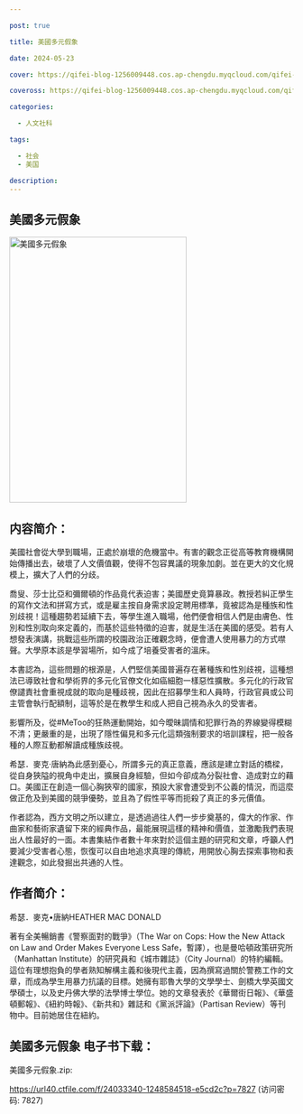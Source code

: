 ```yaml
---

post: true

title: 美國多元假象

date: 2024-05-23

cover: https://qifei-blog-1256009448.cos.ap-chengdu.myqcloud.com/qifei-blog/66388e610ea9cb1403549eaf.jpg

coveross: https://qifei-blog-1256009448.cos.ap-chengdu.myqcloud.com/qifei-blog/66388e610ea9cb1403549eaf.jpg

categories:

  - 人文社科

tags:

  - 社会
  - 美国

description:
---
```


## 美國多元假象
<img alt="美國多元假象 " class="aligncenter loading" data-was-processed="true" decoding="async" fetchpriority="high" height="471" src="https://qifei-blog-1256009448.cos.ap-chengdu.myqcloud.com/qifei-blog/66388e610ea9cb1403549eaf.jpg  " style="cursor: zoom-in;" width="314"/>

## 内容简介：

美國社會從大學到職場，正處於崩壞的危機當中。有害的觀念正從高等教育機構開始傳播出去，破壞了人文價值觀，使得不包容異議的現象加劇。並在更大的文化規模上，擴大了人們的分歧。

喬叟、莎士比亞和彌爾頓的作品竟代表迫害；美國歷史竟算暴政。教授若糾正學生的寫作文法和拼寫方式，或是雇主按自身需求設定聘用標準，竟被認為是種族和性別歧視！這種趨勢若延續下去，等學生進入職場，他們便會相信人們是由膚色、性別和性別取向來定義的，而基於這些特徵的迫害，就是生活在美國的感受。若有人想發表演講，挑戰這些所謂的校園政治正確觀念時，便會遭人使用暴力的方式噤聲。大學原本該是學習場所，如今成了培養受害者的溫床。

本書認為，這些問題的根源是，人們堅信美國普遍存在著種族和性別歧視，這種想法已導致社會和學術界的多元化官僚文化如癌細胞一樣惡性擴散。多元化的行政官僚譴責社會重視成就的取向是種歧視，因此在招募學生和人員時，行政官員或公司主管會執行配額制，這等於是在教學生和成人把自己視為永久的受害者。

影響所及，從#MeToo的狂熱運動開始，如今曖昧調情和犯罪行為的界線變得模糊不清；更嚴重的是，出現了隱性偏見和多元化這類強制要求的培訓課程，把一般各種的人際互動都解讀成種族歧視。

希瑟．麥克‧唐納為此感到憂心，所謂多元的真正意義，應該是建立對話的橋樑，從自身狹隘的視角中走出，擴展自身經驗，但如今卻成為分裂社會、造成對立的藉口。美國正在創造一個心胸狹窄的國家，預設大家會遭受到不公義的情況，而這麼做正危及到美國的競爭優勢，並且為了假性平等而扼殺了真正的多元價值。

作者認為，西方文明之所以建立，是透過過往人們一步步奠基的，偉大的作家、作曲家和藝術家遺留下來的經典作品，最能展現這樣的精神和價值，並激勵我們表現出人性最好的一面。本書集結作者數十年來對於這個主題的研究和文章，呼籲人們要減少受害者心態，恢復可以自由地追求真理的傳統，用開放心胸去探索事物和表達觀念，如此發掘出共通的人性。

## 作者简介：

希瑟．麥克•唐納HEATHER MAC DONALD

著有全美暢銷書《警察面對的戰爭》（The War on Cops: How the New Attack on Law and Order Makes Everyone Less Safe，暫譯），也是曼哈頓政策研究所（Manhattan Institute）的研究員和《城市雜誌》（City Journal）的特約編輯。這位有理想抱負的學者熟知解構主義和後現代主義，因為撰寫過關於警務工作的文章，而成為學生用暴力抗議的目標。她擁有耶魯大學的文學學士、劍橋大學英國文學碩士，以及史丹佛大學的法學博士學位。她的文章發表於《華爾街日報》、《華盛頓郵報》、《紐約時報》、《新共和》雜誌和《黨派評論》（Partisan Review）等刊物中。目前她居住在紐約。

## 美國多元假象 电子书下载：
美國多元假象.zip: 

https://url40.ctfile.com/f/24033340-1248584518-e5cd2c?p=7827 (访问密码: 7827)
